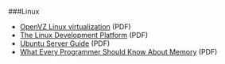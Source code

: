 ###Linux
* [OpenVZ Linux virtualization](http://download.openvz.org/doc/OpenVZ-Users-Guide.pdf) (PDF)
* [The Linux Development Platform](http://ptgmedia.pearsoncmg.com/imprint_downloads/informit/perens/0130091154.pdf) (PDF)
* [Ubuntu Server Guide](https://help.ubuntu.com/16.04/serverguide/serverguide.pdf) (PDF)
* [What Every Programmer Should Know About Memory](http://www.akkadia.org/drepper/cpumemory.pdf) (PDF)
